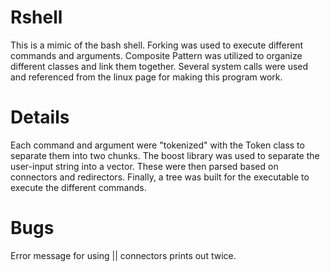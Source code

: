 # Rshell
This is a mimic of the bash shell. Forking was used to execute different commands and arguments. 
Composite Pattern was utilized to organize different classes and link them together. 
Several system calls were used and referenced from the linux page for making this program work. 

# Details
Each command and argument were "tokenized" with the Token class to separate them into two chunks. 
The boost library was used to separate the user-input string into a vector.
These were then parsed based on connectors and redirectors. 
Finally, a tree was built for the executable to execute the different commands. 

# Bugs
Error message for using || connectors prints out twice.
